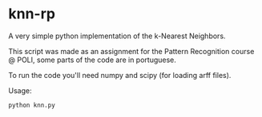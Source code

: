 # knn-rp

A very simple python implementation of the k-Nearest Neighbors.

This script was made as an assignment for the Pattern Recognition course @ POLI, some parts of the code are in portuguese.

To run the code you'll need numpy and scipy (for loading arff files).

Usage:
```
python knn.py
```
